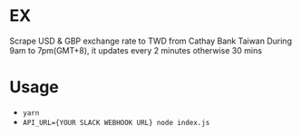 # EX
Scrape USD & GBP exchange rate to TWD from Cathay Bank Taiwan
During 9am to 7pm(GMT+8), it updates every 2 minutes otherwise 30 mins

# Usage
- `yarn`
- `API_URL={YOUR SLACK WEBHOOK URL} node index.js`
